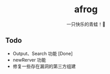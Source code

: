 <center> <h1>afrog</h1> 一只快乐的青蛙！🐸</center>

## Todo
- Output、Search 功能 [Done]
- newRerver 功能
- 修复一些存在漏洞的第三方组建
